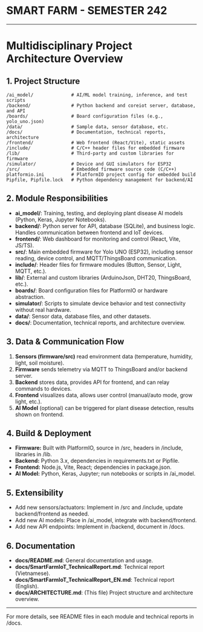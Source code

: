 # SMART FARM - SEMESTER 242

---

# Multidisciplinary Project Architecture Overview

## 1. Project Structure

```
/ai_model/              # AI/ML model training, inference, and test scripts
/backend/               # Python backend and coreiot server, database, and API
/boards/                # Board configuration files (e.g., yolo_uno.json)
/data/                  # Sample data, sensor database, etc.
/docs/                  # Documentation, technical reports, architecture
/frontend/              # Web frontend (React/Vite), static assets
/include/               # C/C++ header files for embedded firmware
/lib/                   # Third-party and custom libraries for firmware
/simulator/             # Device and GUI simulators for ESP32
/src/                   # Embedded firmware source code (C/C++)
platformio.ini          # PlatformIO project config for embedded build
Pipfile, Pipfile.lock   # Python dependency management for backend/AI
```

## 2. Module Responsibilities

- **ai_model/**: Training, testing, and deploying plant disease AI models (Python, Keras, Jupyter Notebooks).
- **backend/**: Python server for API, database (SQLite), and business logic. Handles communication between frontend and IoT devices.
- **frontend/**: Web dashboard for monitoring and control (React, Vite, JS/TS).
- **src/**: Main embedded firmware for Yolo UNO (ESP32), including sensor reading, device control, and MQTT/ThingsBoard communication.
- **include/**: Header files for firmware modules (Button, Sensor, Light, MQTT, etc.).
- **lib/**: External and custom libraries (ArduinoJson, DHT20, ThingsBoard, etc.).
- **boards/**: Board configuration files for PlatformIO or hardware abstraction.
- **simulator/**: Scripts to simulate device behavior and test connectivity without real hardware.
- **data/**: Sensor data, database files, and other datasets.
- **docs/**: Documentation, technical reports, and architecture overview.

## 3. Data & Communication Flow

1. **Sensors (firmware/src)** read environment data (temperature, humidity, light, soil moisture).
2. **Firmware** sends telemetry via MQTT to ThingsBoard and/or backend server.
3. **Backend** stores data, provides API for frontend, and can relay commands to devices.
4. **Frontend** visualizes data, allows user control (manual/auto mode, grow light, etc.).
5. **AI Model** (optional) can be triggered for plant disease detection, results shown on frontend.

## 4. Build & Deployment

- **Firmware:** Built with PlatformIO, source in /src, headers in /include, libraries in /lib.
- **Backend:** Python 3.x, dependencies in requirements.txt or Pipfile.
- **Frontend:** Node.js, Vite, React; dependencies in package.json.
- **AI Model:** Python, Keras, Jupyter; run notebooks or scripts in /ai_model.

## 5. Extensibility

- Add new sensors/actuators: Implement in /src and /include, update backend/frontend as needed.
- Add new AI models: Place in /ai_model, integrate with backend/frontend.
- Add new API endpoints: Implement in /backend, document in /docs.

## 6. Documentation

- **docs/README.md**: General documentation and usage.
- **docs/SmartFarmIoT_TechnicalReport.md**: Technical report (Vietnamese).
- **docs/SmartFarmIoT_TechnicalReport_EN.md**: Technical report (English).
- **docs/ARCHITECTURE.md**: (This file) Project structure and architecture overview.

---

For more details, see README files in each module and technical reports in /docs.
